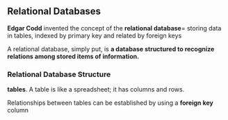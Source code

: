 ## Relational Databases

**Edgar Codd** invented the concept of the **relational database**=  storing data in tables, indexed by primary key and related by foreign keys



 A relational database, simply put, is **a database structured to recognize relations among stored items of information.** 

### Relational Database Structure

**tables**. A table is like a spreadsheet; it has columns and rows.

Relationships between tables can be established by using a **foreign key** column
